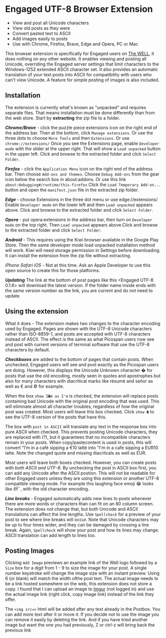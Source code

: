 # Engaged UTF-8 Browser Extension

* View and post all Unicode characters
* View old posts as they were
* Convert pasted text to ASCII
* Add images easily to posts
* Use with Chrome, Firefox, Brave, Edge and Opera, PC or Mac

This browser extension is specifically for Engaged users on [The WELL](https://www.well.com), it does nothing on any other website. It enables viewing and posting all Unicode, overriding the Engaged server settings that limit characters to the Windows-1252 extended ASCII character set. It also provides an automatic translation of your text posts into ASCII for compatibility with users who can't view Unicode. A feature for simple posting of images is also included.


## Installation
The extension is currently what's known as "unpacked" and requires separate files. That means installation must be done differently than from the web store. Start by **extracting** the zip file to a folder.

***Chrome/Brave*** - click the puzzle piece extensions icon on the right end of the address bar. Then at the bottom, click `Manage extensions`. Or use the three dots to choose `More Tools` and then `Extensions`. Or use  `chrome://extensions/` Once you see the Extensions page, enable `Developer mode` with the slider at the upper right. That will show a `Load unpacked` button in the upper left. Click and browse to the extracted folder and click `Select Folder`.

***Firefox*** - click the `Application Menu` icon on the right end of the address bar. Then choose `Add-ons and themes`. Choose `Debug Add-ons` from the gear icon below the search box in about:addons.  Or use this link `about:debugging#/runtime/this-firefox` Click the `Load Temporary Add-on...` button and open the `manifest.json` file in the extracted zip folder.

***Edge*** - choose Extensions in the three dot menu or use edge://extensions/ Enable `Developer mode` on the lower left and then `Load unpacked` appears above. Click and browse to the extracted folder and click `Select Folder`.

***Opera*** - put opera:extensions in the address bar, then turn on `Developer mode` on the top right. Then `Load unpacked` appears above.Click and browse to the extracted folder and click `Select Folder`.

***Android*** - This requires using the Kiwi browser available in the Google Play Store. Then the same developer mode load unpacked installation method will work. Kiwi will need storage permission in Settings before downloading. It can install the extension from the zip file without extracting.

*iPhone* *Safari* *iOS* - Not at this time. Ask an Apple Developer to use this open source to create this for those platforms.

***Updating***
The link at the bottom of post pages like this <Engaged UTF-8 0.1.6> will download the latest version. If the folder name inside ends with the same version number as the link, you are current and do not need to update.


## Using the extension
What it does - The extension makes two changes to the character encoding used by Engaged. Pages are shown with the UTF-8 Unicode characters rather than ISO-8859-1, and posts are accepted with UTF-8 characters instead of ASCII. The effect is the same as what Picospan users now see and post with current versions of terminal software that use the UTF-8 characters by default.

***Checkboxes*** are added to the bottom of pages that contain posts. When unchecked, Engaged users will see and post exactly as the Picospan users are doing. However, this displays the Unicode Unknown character � for posts that use the old encoding, mostly seen in quotes and apostrophes but also for many characters with diacritical marks like résumé and señor as well as € and © for example.

When the box `show I�m as I'm` is checked, the extension will replace posts containing bad Unicode with the original post encoding that was used. This will eliminate almost all character troubles, regardless of how the original post was created. Most users will leave this box checked. Click `show �` to see the UTF-8 version of the posts that have this.

The box with `post in ASCII` will translate any text in the response box into pure ASCII when checked. This prevents posting Unicode characters, they are replaced with (?), but it guarantees that no incompatible characters remain in your posts. When copy/pastecontent is used in posts, this will convert “I’m in a café sipping a €10 lattè into "I'm in a cafe sipping a EUR10 latte. Note the changed quote and missing diacritcals as well as EUR.

Most users will leave both boxes checked. However, you can create posts with *both ASCII and UTF-8*. By unchecking the post in ASCII box first, you can add any Unicode after the ASCII postion. This will not be readable for other Engaged users unless they are using this extension or another UTF-8 compatible viewing mode. For example this laughing face emoji 😂 looks like ðŸ˜‚ with the old character encoding.

***Line breaks*** - Engaged automatically adds new lines to posts whenever there are more words or characters than can fit on an 80 column screen. The extension does not change that, but both Unicode and ASCII translations can affect the line lengths. Use `Spellcheck` for a preview of your post to see where line breaks will occur. Note that Unicode characters may be up to four times wider, and they can be damaged by crossing a line break. Again, `Spellcheck` will show your post and how its lines may change. ASCII translation can add length to lines too.

## Posting Images
Clicking `Add Image` previews an example link of the Well logo followed by a `Size` box for a digit from 1 - 9 to size the image for your post. A single number keystroke will change the image size with an instant preview. Using 6 (or blank) will match the width ofthe post text. The actual image needs to be a link hosted somewhere on the web, this extension does not store a copy. I found that I can upload an image to [Imgur](https://imgur.com/) (not logged in) and use the actual image link (right click, copy image link) instead of the link they offer.

The `<img src=>` html will be added after any text already in the Postbox. You can add more text after it or move it. If you decide not to use the image you can remove it easily by deleting the link. And if you have tried another image but want the one you had previously, Z or ctrl-z will bring back the previous link

